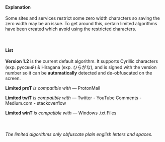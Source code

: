 #### Explanation
Some sites and services restrict some zero width characters so saving the zero width may be an issue. To get around this, certain limited algorithms have been created which avoid using the restricted characters.

&nbsp;

#### List
**Version 1.2** is the current default algorithm. It supports Cyrillic characters (exp. русский) & Hiragana (exp. ひらがな), and is signed with the version number so it can be **automatically** detected and de-obfuscated on the screen.

**Limited proT** *is compatible with* — ProtonMail

**Limited twiT** *is compatible with* — Twitter - YouTube Comments - Medium.com - stackoverflow

**Limited winT** *is compatible with* — Windows .txt Files

&nbsp;

###### The limited algorithms only obfuscate plain english letters and spaces.




